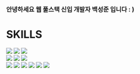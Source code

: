 ### 안녕하세요 웹 풀스택 신입 개발자 백성준 입니다 : )

# SKILLS 
<div>
<img src="https://img.shields.io/badge/Java-orange?style=for-the-badge&&logo=java&logoCoor=white">
<img src="https://img.shields.io/badge/SpringBoot-6DB33F?style=for-the-badge&logo=Spring%20boot&logoColor=white">
<img src="https://img.shields.io/badge/mysql-4479A1?style=for-the-badge&logo=mysql&logoColor=white">
<br/>
<img src="https://img.shields.io/badge/javascript-F7DF1E?style=for-the-badge&logo=javascript&logoColor=black">
<img src="https://img.shields.io/badge/react-61DAFB?style=for-the-badge&logo=react&logoColor=black">
<img src="https://img.shields.io/badge/html-E34F26?style=for-the-badge&logo=html5&logoColor=white">
<br/>
<img src="https://img.shields.io/badge/css-1572B6?style=for-the-badge&logo=css3&logoColor=white">
<img src="https://img.shields.io/badge/MUI-007FFF?style=for-the-badge&logo=mui&logoColor=white">
<img src="https://img.shields.io/badge/github-181717?style=for-the-badge&logo=github&logoColor=white">
<img src="https://img.shields.io/badge/linux-FCC624?style=for-the-badge&logo=linux&logoColor=black">
<img src="https://img.shields.io/badge/aws-232F3E?style=for-the-badge&logo=aws&logoColor=white">
<img src="https://img.shields.io/badge/apache tomcat-F8DC75?style=for-the-badge&logo=apachetomcat&logoColor=white">
</div>
